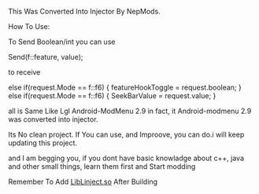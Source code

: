 This Was Converted Into Injector By NepMods.


How To Use:

To Send Boolean/int you can use


Send(f::feature, value);


to receive 



else if(request.Mode == f::f6) {
    featureHookToggle = request.boolean;
 }
else if(request.Mode == f::f6) {
       SeekBarValue = request.value;
  }


all is Same Like Lgl Android-ModMenu 2.9
in fact, it Android-modmenu 2.9 was converted into injector.


Its No clean project. If You can use, and Improove, you can do.i will
keep updating this project.


and I am begging you, if you dont have basic knowladge about c++, java and 
other small things, learn them first and Start modding






Remember To Add <a href = "https://github.com/NepMods/Android-Mod-Inject/blob/master/libinject.so">LibLinject.so</a> After Building
